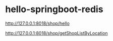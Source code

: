 # hello-springboot-redis

http://127.0.0.1:8018/shop/hello

http://127.0.0.1:8018/shop/getShopListByLocation